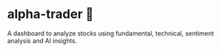  # alpha-trader 🚀

A dashboard to analyze stocks using fundamental, technical, sentiment analysis and AI insights.